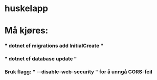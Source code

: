 # huskelapp

# Må kjøres:

### " dotnet ef migrations add InitialCreate "
### " dotnet ef database update "


### Bruk flagg: "  --disable-web-security " for å unngå CORS-feil

